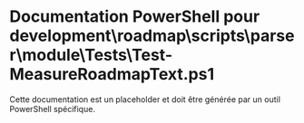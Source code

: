 # Documentation PowerShell pour development\roadmap\scripts\parser\module\Tests\Test-MeasureRoadmapText.ps1

Cette documentation est un placeholder et doit être générée par un outil PowerShell spécifique.
